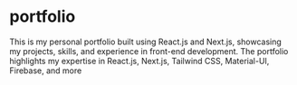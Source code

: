 # portfolio
This is my personal portfolio built using React.js and Next.js, showcasing my projects, skills, and experience in front-end development. The portfolio highlights my expertise in React.js, Next.js, Tailwind CSS, Material-UI, Firebase, and more
